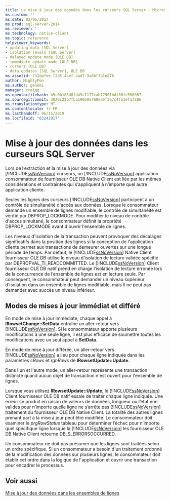 ```yaml
---
title: La mise à jour des données dans les curseurs SQL Server | Microsoft Docs
ms.custom: ''
ms.date: 03/06/2017
ms.prod: sql-server-2014
ms.reviewer: ''
ms.technology: native-client
ms.topic: reference
helpviewer_keywords:
- updating data [SQL Server]
- isolation levels [SQL Server]
- delayed update mode [OLE DB]
- immediate update mode [OLE DB]
- cursors [OLE DB]
- data updates [SQL Server], OLE DB
ms.assetid: 732dafee-f2d5-4aef-aad7-3a8bf3b1e876
author: MightyPen
ms.author: genemi
manager: craigg
ms.openlocfilehash: b5c0b188d8fd45c1177cab77501bdf80fc550987
ms.sourcegitcommit: 3026c22b7fba19059a769ea5f367c4f51efaf286
ms.translationtype: MT
ms.contentlocale: fr-FR
ms.lasthandoff: 06/15/2019
ms.locfileid: "63242917"
---
```

# <a name="updating-data-in-sql-server-cursors"></a>Mise à jour des données dans les curseurs SQL Server
  Lors de l’extraction et la mise à jour des données via [!INCLUDE[ssNoVersion](../../includes/ssnoversion-md.md)] curseurs, un [!INCLUDE[ssNoVersion](../../includes/ssnoversion-md.md)] application consommateur de fournisseur OLE DB Native Client est liée par les mêmes considérations et contraintes qui s’appliquent à n’importe quel autre application cliente.  
  
 Seules les lignes des curseurs [!INCLUDE[ssNoVersion](../../includes/ssnoversion-md.md)] participent à un contrôle de simultanéité d'accès aux données. Lorsque le consommateur demande un ensemble de lignes modifiable, le contrôle de simultanéité est vérifié par DBPROP_LOCKMODE. Pour modifier le niveau de contrôle d'accès simultané, le consommateur définit la propriété DBPROP_LOCKMODE avant d'ouvrir l'ensemble de lignes.  
  
 Les niveaux d'isolation de la transaction peuvent provoquer des décalages significatifs dans la position des lignes si la conception de l'application cliente permet aux transactions de demeurer ouvertes sur une longue période de temps. Par défaut, le [!INCLUDE[ssNoVersion](../../includes/ssnoversion-md.md)] Native Client fournisseur OLE DB utilise le niveau d’isolation de lecture validée spécifié par DBPROPVAL_TI_READCOMMITTED. Le [!INCLUDE[ssNoVersion](../../includes/ssnoversion-md.md)] Client fournisseur OLE DB natif prend en charge l’isolation de lecture erronée lors de la concurrence de l’ensemble de lignes est en lecture seule. Par conséquent, le consommateur peut demander un niveau supérieur d'isolation dans un ensemble de lignes modifiable, mais il ne peut pas demander avec succès un niveau inférieur.  
  
## <a name="immediate-and-delayed-update-modes"></a>Modes de mises à jour immédiat et différé  
 En mode de mise à jour immédiate, chaque appel à **IRowsetChange::SetData** entraîne un aller-retour vers [!INCLUDE[ssNoVersion](../../includes/ssnoversion-md.md)]. Si le consommateur apporte plusieurs modifications à une seule ligne, il est plus efficace de soumettre toutes les modifications avec un seul appel à **SetData**.  
  
 En mode de mise à jour différée, un aller-retour vers [!INCLUDE[ssNoVersion](../../includes/ssnoversion-md.md)] a lieu pour chaque ligne indiquée dans les paramètres *cRows* et *rghRows* de **IRowsetUpdate::Update**.  
  
 Dans l'un et l'autre mode, un aller-retour représente une transaction distincte quand aucun objet de transaction n'est ouvert pour l'ensemble de lignes.  
  
 Lorsque vous utilisez **IRowsetUpdate::Update**, le [!INCLUDE[ssNoVersion](../../includes/ssnoversion-md.md)] Client fournisseur OLE DB natif essaie de traiter chaque ligne indiquée. Une erreur se produit en raison de valeurs de données, longueur ou l’état non valides pour n’importe quelle ligne ne s’arrête pas [!INCLUDE[ssNoVersion](../../includes/ssnoversion-md.md)] traitement du fournisseur OLE DB Native Client. La totalité des autres lignes prenant part à la mise à jour peut être modifiée. Le consommateur doit examiner le *prgRowStatus* tableau pour déterminer l’échec pour n’importe quel spécifique ligne lorsque la [!INCLUDE[ssNoVersion](../../includes/ssnoversion-md.md)] les fournisseur OLE DB Native Client retourne DB_S_ERRORSOCCURRED.  
  
 Un consommateur ne doit pas présumer que les lignes sont traitées selon un ordre spécifique. Si un consommateur a besoin d'un traitement ordonné de la modification des données sur plusieurs lignes, le consommateur doit établir cet ordre dans la logique de l'application et ouvrir une transaction pour encadrer le processus.  
  
## <a name="see-also"></a>Voir aussi  
 [Mise à jour des données dans les ensembles de lignes](updating-data-in-rowsets.md)  
  
  
